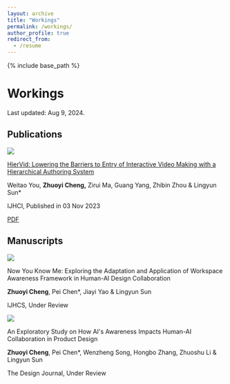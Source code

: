 ```yaml
---
layout: archive
title: "Workings"
permalink: /workings/
author_profile: true
redirect_from:
  - /resume
---
```


{% include base_path %}

# Workings<a id="Workings"></a>
Last updated: Aug 9, 2024.

## Publications

<div class="working-basic">
  <!-- img -->
  <div class="working-img">
    <div class="working-img-layout_box">
      <img src="{{ base_path }}/images/paper_img/HierVid-cover.webp">
    </div>
  </div>
  <!-- content-paper -->
  <div class="working-content">
    <div class="working-paper-title">
      <p>
        <a href="https://doi.org/10.1080/10447318.2023.2267859">
        HierVid: Lowering the Barriers to Entry of Interactive Video Making with a Hierarchical Authoring System
        </a>
      </p>
    </div>
    <div class="working-paper-author">
      <p>
      Weitao You, <strong>Zhuoyi Cheng,</strong> Zirui Ma, Guang Yang, Zhibin Zhou & Lingyun Sun*
      </p>
    </div>
    <div class="working-paper-venue">
      <p>
      IJHCI, Published in 03 Nov 2023
      </p>
    </div>
    <div class="working-paper-attachment">
      <a class="attachment-btn" href="{{ base_path }}/files/HierVid.pdf">
        <i class="bi bi-file-pdf-fill"></i>
        PDF
      </a>
    </div>
  </div>
</div>
<!-- <div class="separate-section"></div> -->

## Manuscripts
<div class="working-basic">
  <!-- img -->
  <div class="working-img">
    <div class="working-img-layout_box">
      <img src="{{ base_path }}/images/paper_img/Now_You_Know_Me.webp">
    </div>
  </div>
  <!-- content-paper -->
  <div class="working-content">
    <div class="working-paper-title">
      <p>
        <!-- <a href=""> -->
        Now You Know Me: Exploring the Adaptation and Application of Workspace Awareness Framework in Human-AI Design Collaboration
        <!-- </a> -->
      </p>
    </div>
    <div class="working-paper-author">
      <p>
      <strong>Zhuoyi Cheng</strong>, Pei Chen*, Jiayi Yao & Lingyun Sun
      </p>
    </div>
    <div class="working-paper-venue">
      <p>
      IJHCS, Under Review
      </p>
    </div>
    <!-- <div class="working-paper-attachment">
      <a class="attachment-btn" href="{{ base_path }}/files/HierVid.pdf">
        <i class="bi bi-file-pdf-fill"></i>
        PDF
      </a>
    </div> -->
  </div>
</div>
<div class="separate-section"></div>

<div class="working-basic">
  <!-- img -->
  <div class="working-img">
    <div class="working-img-layout_box">
      <img src="{{ base_path }}/images/paper_img/design_journal.webp">
    </div>
  </div>
  <!-- content-paper -->
  <div class="working-content">
    <div class="working-paper-title">
      <p>
        <!-- <a href=""> -->
          An Exploratory Study on How AI's Awareness Impacts Human-AI Collaboration in Product Design
        <!-- </a> -->
      </p>
    </div>
    <div class="working-paper-author">
      <p>
      <strong>Zhuoyi Cheng</strong>, Pei Chen*, Wenzheng Song, Hongbo Zhang, Zhuoshu Li & Lingyun Sun
      </p>
    </div>
    <div class="working-paper-venue">
      <p>
      The Design Journal, Under Review
      </p>
    </div>
    <!-- <div class="working-paper-attachment">
      <a class="attachment-btn" href="{{ base_path }}/files/HierVid.pdf">
        <i class="bi bi-file-pdf-fill"></i>
        PDF
      </a>
    </div> -->
  </div>
</div>
<div class="separate-section"></div>